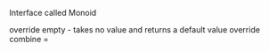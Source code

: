 Interface called Monoid

override empty - takes no value and returns a default value
override combine =
